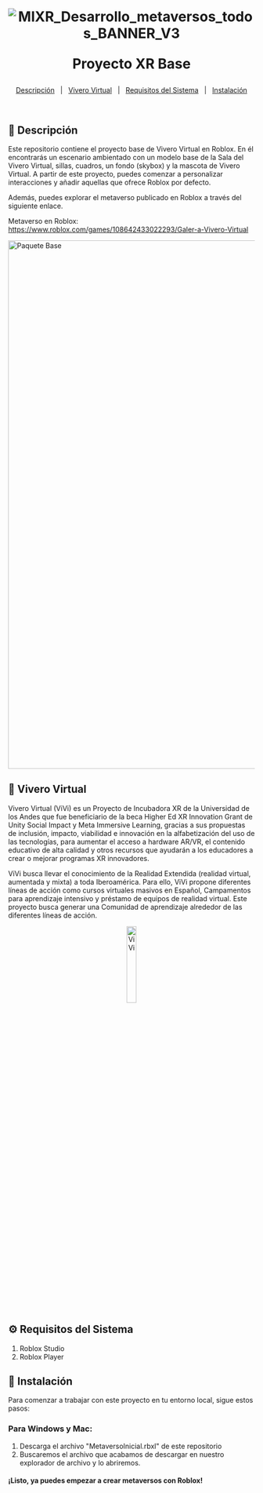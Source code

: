 <h1 align="center">

![MIXR_Desarrollo_metaversos_todos_BANNER_V3](https://github.com/user-attachments/assets/5b40455c-24e6-45b5-95f8-aec3d1899d15)

  Proyecto XR Base
</h1>

<p align="center">
  <a href="#dart-descripción">Descripción</a> &#xa0; | &#xa0; 
  <a href="#goggles-vivero-virtual">Vivero Virtual</a> &#xa0; | &#xa0;
  <a href="#gear-requisitos-del-sistema">Requisitos del Sistema</a> &#xa0; | &#xa0;
  <a href="#rocket-instalación">Instalación</a>
</p>

<br>

## :pencil: Descripción ##
Este repositorio contiene el proyecto base de Vivero Virtual en Roblox. En él encontrarás un escenario ambientado con un modelo base de la Sala del Vivero Virtual, sillas, cuadros, un fondo (skybox) y la mascota de Vivero Virtual. A partir de este proyecto, puedes comenzar a personalizar interacciones y añadir aquellas que ofrece Roblox por defecto. 

Además, puedes explorar el metaverso publicado en Roblox a través del siguiente enlace.

Metaverso en Roblox: https://www.roblox.com/games/108642433022293/Galer-a-Vivero-Virtual 

<img width="1077" alt="Paquete Base" src="https://github.com/user-attachments/assets/565d0193-26f7-410e-a866-eb5ef8df8b0e">

## :goggles: Vivero Virtual ##

Vivero Virtual (ViVi) es un Proyecto de Incubadora XR de la Universidad de los Andes que fue beneficiario de la beca Higher Ed XR Innovation Grant de Unity Social Impact y Meta Immersive Learning, gracias a sus propuestas de inclusión, impacto, viabilidad e innovación en la alfabetización del uso de las tecnologías, para aumentar el acceso a hardware AR/VR, el contenido educativo de alta calidad y otros recursos que ayudarán a los educadores a crear o mejorar programas XR innovadores.

ViVi busca llevar el conocimiento de la Realidad Extendida (realidad virtual, aumentada y mixta) a toda Iberoamérica. Para ello, ViVi propone diferentes líneas de acción como cursos virtuales masivos en Español, Campamentos para aprendizaje intensivo y préstamo de equipos de realidad virtual. Este proyecto busca generar una Comunidad de aprendizaje alrededor de las diferentes líneas de acción. 

<div align="center">
  <img src="https://github.com/user-attachments/assets/27a32b68-3033-46d0-b47e-1919fb694373" alt="ViVi" style="width:20%;"/>

</div>

## :gear: Requisitos del Sistema ##
1. Roblox Studio
2. Roblox Player


## :rocket: Instalación ##

Para comenzar a trabajar con este proyecto en tu entorno local, sigue estos pasos:
### Para Windows y Mac:
1. Descarga el archivo "MetaversoInicial.rbxl" de este repositorio
2. Buscaremos el archivo que acabamos de descargar en nuestro explorador de archivo y lo abriremos.


#### **¡Listo, ya puedes empezar a crear metaversos con Roblox!**
